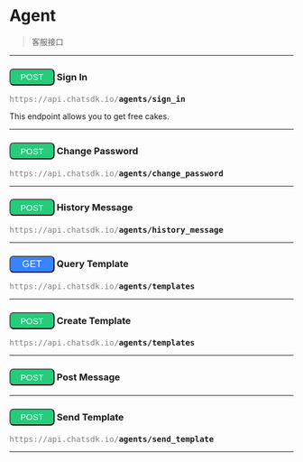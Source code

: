# Agent
>客服接口

---

### <button style="background-color: rgb(38, 203, 124);width:80px;height:30px;border-radius:7px;font-size:15px;color:white" >POST</button> Sign In

<pre><span style="color:grey">https://api.chatsdk.io/</span><b>agents/sign_in</b></pre>

This endpoint allows you to get free cakes.

---

### <button style="background-color: rgb(38, 203, 124);width:80px;height:30px;border-radius:7px;font-size:15px;color:white" >POST</button> Change Password

<pre><span style="color:grey">https://api.chatsdk.io/</span><b>agents/change_password</b></pre>

---

### <button style="background-color: rgb(38, 203, 124);width:80px;height:30px;border-radius:7px;font-size:15px;color:white" >POST</button> History Message

<pre><span style="color:grey">https://api.chatsdk.io/</span><b>agents/history_message</b></pre>

---

### <button style="background-color: rgb(56, 132, 255);width:80px;height:30px;border-radius:7px;font-size:17px;color:white" >GET</button> Query Template

<pre><span style="color:grey">https://api.chatsdk.io/</span><b>agents/templates</b></pre>

---

### <button style="background-color: rgb(38, 203, 124);width:80px;height:30px;border-radius:7px;font-size:15px;color:white" >POST</button> Create Template

<pre><span style="color:grey">https://api.chatsdk.io/</span><b>agents/templates</b></pre>

---

### <button style="background-color: rgb(38, 203, 124);width:80px;height:30px;border-radius:7px;font-size:15px;color:white" >POST</button> Post Message

---

### <button style="background-color: rgb(38, 203, 124);width:80px;height:30px;border-radius:7px;font-size:15px;color:white" >POST</button> Send Template

<pre><span style="color:grey">https://api.chatsdk.io/</span><b>agents/send_template</b></pre>

---

### 
